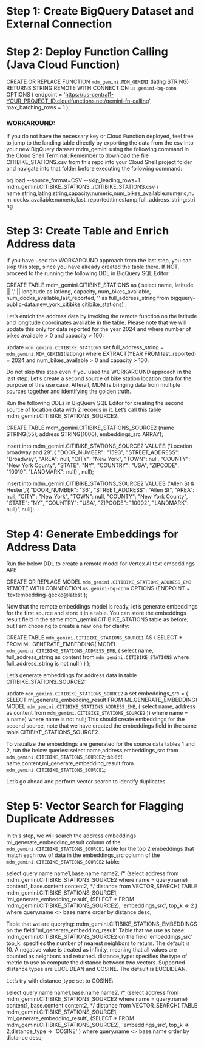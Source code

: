 # Step 1: Create BigQuery Dataset and External Connection

# Step 2: Deploy Function Calling (Java Cloud Function)

CREATE OR REPLACE FUNCTION 
  `mdm_gemini.MDM_GEMINI` (latlng STRING) RETURNS STRING
  REMOTE WITH CONNECTION `us.gemini-bq-conn`
  OPTIONS (
    endpoint = 'https://us-central1-YOUR_PROJECT_ID.cloudfunctions.net/gemini-fn-calling', max_batching_rows = 1
  );

### WORKAROUND: 
If you do not have the necessary key or Cloud Function deployed, feel free to jump to the landing table directly by exporting the data from the csv into your new BigQuery dataset mdm_gemini using the following command in the Cloud Shell Terminal:
Remember to download the file CITIBIKE_STATIONS.csv from this repo into your Cloud Shell project folder and navigate into that folder before executing the following command:

bq load --source_format=CSV --skip_leading_rows=1 mdm_gemini.CITIBIKE_STATIONS ./CITIBIKE_STATIONS.csv \ name:string,latlng:string,capacity:numeric,num_bikes_available:numeric,num_docks_available:numeric,last_reported:timestamp,full_address_string:string

# Step 3: Create Table and Enrich Address data

If you have used the WORKAROUND approach from the last step, you can skip this step, since you have already created the table there. If NOT, proceed to the running the following DDL in BigQuery SQL Editor:

CREATE TABLE mdm_gemini.CITIBIKE_STATIONS as (
select  name, latitude || ',' || longitude as latlong, capacity, num_bikes_available, num_docks_available,last_reported,
'' as full_address_string 
 from bigquery-public-data.new_york_citibike.citibike_stations) ;

Let’s enrich the address data by invoking the remote function on the latitude and longitude coordinates available in the table. Please note that we will update this only for data reported for the year 2024 and where number of bikes available > 0 and capacity > 100:

update `mdm_gemini.CITIBIKE_STATIONS` 
set full_address_string = `mdm_gemini.MDM_GEMINI`(latlong) 
where EXTRACT(YEAR FROM last_reported) = 2024 and num_bikes_available > 0 and capacity > 100;

Do not skip this step even if you used the WORKAROUND approach in the last step. 
Let’s create a second source of bike station location data for the purpose of this use case. Afterall, MDM is bringing data from multiple sources together and identifying the golden truth.

Run the following DDLs in BigQuery SQL Editor for creating the second source of location data with 2 records in it. Let’s call this table mdm_gemini.CITIBIKE_STATIONS_SOURCE2.

CREATE TABLE mdm_gemini.CITIBIKE_STATIONS_SOURCE2 (name STRING(55), address STRING(1000), embeddings_src ARRAY<FLOAT64>);

insert into mdm_gemini.CITIBIKE_STATIONS_SOURCE2 VALUES ('Location broadway and 29','{ "DOOR_NUMBER": "1593", "STREET_ADDRESS": "Broadway", "AREA": null, "CITY": "New York", "TOWN": null, "COUNTY": "New York County", "STATE": "NY", "COUNTRY": "USA", "ZIPCODE": "10019", "LANDMARK": null}', null);

insert into mdm_gemini.CITIBIKE_STATIONS_SOURCE2 VALUES ('Allen St & Hester','{ "DOOR_NUMBER": "36", "STREET_ADDRESS": "Allen St", "AREA": null, "CITY": "New York", "TOWN": null, "COUNTY": "New York County", "STATE": "NY", "COUNTRY": "USA", "ZIPCODE": "10002", "LANDMARK": null}', null);

# Step 4: Generate Embeddings for Address Data

Run the below DDL to create a remote model for Vertex AI text embeddings API:

CREATE OR REPLACE MODEL `mdm_gemini.CITIBIKE_STATIONS_ADDRESS_EMB`
REMOTE WITH CONNECTION `us.gemini-bq-conn`
OPTIONS (ENDPOINT = 'textembedding-gecko@latest');

Now that the remote embeddings model is ready, let’s generate embeddings for the first source and store it in a table. You can store the embeddings result field in the same mdm_gemini.CITIBIKE_STATIONS table as before, but I am choosing to create a new one for clarity:

CREATE TABLE `mdm_gemini.CITIBIKE_STATIONS_SOURCE1` AS (
SELECT *
FROM ML.GENERATE_EMBEDDING(
  MODEL `mdm_gemini.CITIBIKE_STATIONS_ADDRESS_EMB`,
  ( select name, full_address_string as content from `mdm_gemini.CITIBIKE_STATIONS` 
  where full_address_string is not null )
   )
);

Let’s generate embeddings for address data in table CITIBIKE_STATIONS_SOURCE2:

update `mdm_gemini.CITIBIKE_STATIONS_SOURCE2` a set embeddings_src =
(
SELECT  ml_generate_embedding_result
FROM ML.GENERATE_EMBEDDING(
  MODEL `mdm_gemini.CITIBIKE_STATIONS_ADDRESS_EMB`,
  ( select name, address as content from `mdm_gemini.CITIBIKE_STATIONS_SOURCE2` ))
where name = a.name) where name is not null;
This should create embeddings for the second source, note that we have created the embeddings field in the same table CITIBIKE_STATIONS_SOURCE2.

To visualize the embeddings are generated for the source data tables 1 and 2, run the below queries:
select name,address,embeddings_src from `mdm_gemini.CITIBIKE_STATIONS_SOURCE2`;
select name,content,ml_generate_embedding_result from `mdm_gemini.CITIBIKE_STATIONS_SOURCE1`;

Let’s go ahead and perform vector search to identify duplicates.

# Step 5: Vector Search for Flagging Duplicate Addresses

In this step, we will search the address embeddings ml_generate_embedding_result column of the `mdm_gemini.CITIBIKE_STATIONS_SOURCE1` table for the top 2 embeddings that match each row of data in the embeddings_src column of the `mdm_gemini.CITIBIKE_STATIONS_SOURCE2` table:

select query.name name1,base.name name2, 
/* (select address from mdm_gemini.CITIBIKE_STATIONS_SOURCE2 where name = query.name) content1, base.content content2, */
 distance
 from VECTOR_SEARCH(
  TABLE mdm_gemini.CITIBIKE_STATIONS_SOURCE1,
  'ml_generate_embedding_result',
  (SELECT * FROM mdm_gemini.CITIBIKE_STATIONS_SOURCE2),
  'embeddings_src',
  top_k => 2 
) where query.name <> base.name
order by distance desc;


Table that we are querying: mdm_gemini.CITIBIKE_STATIONS_EMBEDDINGS on the field 'ml_generate_embedding_result'
Table that we use as base: mdm_gemini.CITIBIKE_STATIONS_SOURCE2 on the field 'embeddings_src'
top_k: specifies the number of nearest neighbors to return. The default is 10. A negative value is treated as infinity, meaning that all values are counted as neighbors and returned.
distance_type: specifies the type of metric to use to compute the distance between two vectors. Supported distance types are EUCLIDEAN and COSINE. The default is EUCLIDEAN.

Let’s try with distance_type set to COSINE:

select query.name name1,base.name name2, 
/* (select address from mdm_gemini.CITIBIKE_STATIONS_SOURCE2 where name = query.name) content1, base.content content2, */
 distance
 from VECTOR_SEARCH(
  TABLE mdm_gemini.CITIBIKE_STATIONS_SOURCE1,
  'ml_generate_embedding_result',
  (SELECT * FROM mdm_gemini.CITIBIKE_STATIONS_SOURCE2),
  'embeddings_src',
  top_k => 2,distance_type => 'COSINE'
) where query.name <> base.name
order by distance desc;
